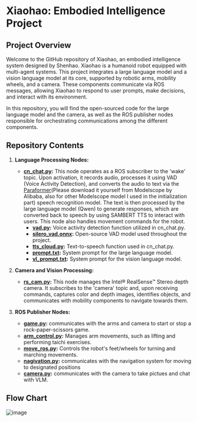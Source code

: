 # Xiaohao: Embodied Intelligence Project

## Project Overview
Welcome to the GitHub repository of Xiaohao, an embodied intelligence system designed by Shenhao. Xiaohao is a humanoid robot equipped with multi-agent systems. This project integrates a large language model and a vision language model at its core, supported by robotic arms, mobility wheels, and a camera. These components communicate via ROS messages, allowing Xiaohao to respond to user prompts, make decisions, and interact with its environment.<br>

In this repository, you will find the open-sourced code for the large language model and the camera, as well as the ROS publisher nodes responsible for orchestrating communications among the different components.

## Repository Contents
1. **Language Processing Nodes:**
   - **[cn_chat.py](https://github.com/charliezcr/Xiaohao/blob/main/cn_chat.py):** This node operates as a ROS subscriber to the 'wake' topic. Upon activation, it records audio, processes it using VAD (Voice Activity Detection), and converts the audio to text via the [Paraformer](https://modelscope.cn/models/iic/speech_seaco_paraformer_large_asr_nat-zh-cn-16k-common-vocab8404-pytorch/summary)(Please download it yourself from Modelscope by Alibaba, also for other Modelscope model I used in the initialization part) speech recognition model. The text is then processed by the large language model (Qwen) to generate responses, which are converted back to speech by using SAMBERT TTS to interact with users. This node also handles movement commands for the robot.<br>
     - **[vad.py](https://github.com/charliezcr/Xiaohao/blob/main/vad.py):** Voice activity detection function utilized in cn_chat.py.<br>
     - **[silero_vad.onnx](https://github.com/charliezcr/Xiaohao/blob/main/silero_vad.onnx):** Open-source VAD model used throughout the project.<br>
     - **[tts_cloud.py](https://github.com/charliezcr/Xiaohao/blob/main/tts_cloud.py):** Text-to-speech function used in cn_chat.py.<br>
     - **[prompt.txt](https://github.com/charliezcr/Xiaohao/blob/main/prompt.txt):** System prompt for the large language model.<br>
     - **[vl_prompt.txt](https://github.com/charliezcr/Xiaohao/blob/main/vl_prompt.txt):** System prompt for the vision language model.

2. **Camera and Vision Processing:**
   - **[rs_cam.py](https://github.com/charliezcr/Xiaohao/blob/main/rs_cam.py):** This node manages the Intel® RealSense™ Stereo depth camera. It subscribes to the 'camera' topic and, upon receiving commands, captures color and depth images, identifies objects, and communicates with mobility components to navigate towards them.

3. **ROS Publisher Nodes:**
   - **[game.py](https://github.com/charliezcr/Xiaohao/blob/main/game.py):** communicates with the arms and camera to start or stop a rock-paper-scissors game.<br>
   - **[arm_control.py](https://github.com/charliezcr/Xiaohao/blob/main/arm_control.py):** Manages arm movements, such as lifting and performing taichi exercises.<br>
   - **[move_ros.py](https://github.com/charliezcr/Xiaohao/blob/main/move_ros.py):** Controls the robot's feet/wheels for turning and marching movements.<br>
   - **[nagivation.py](https://github.com/charliezcr/Xiaohao/blob/main/navigation.py):** communicates with the navigation system for moving to designated positions<br>
   - **[camera.py](https://github.com/charliezcr/Xiaohao/blob/main/camera.py):** communicates with the camera to take pictues and chat with VLM.

## Flow Chart

   ![image](https://github.com/charliezcr/Xiaohao/assets/48685281/260d725f-23eb-4b71-b490-533a100ef9d7)


